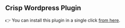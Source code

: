 ## Crisp Wordpress Plugin

👉 You can install this plugin in a single click [from here](https://docs.crisp.chat/guides/chatbox-sdks/web-sdk/session-continuity/(https://crisp.chat/en/integrations/prestashop/)).
